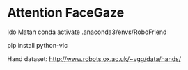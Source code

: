 # Attention FaceGaze
Ido Matan
 conda activate .anaconda3/envs/RoboFriend


pip install python-vlc 



Hand dataset:
http://www.robots.ox.ac.uk/~vgg/data/hands/

